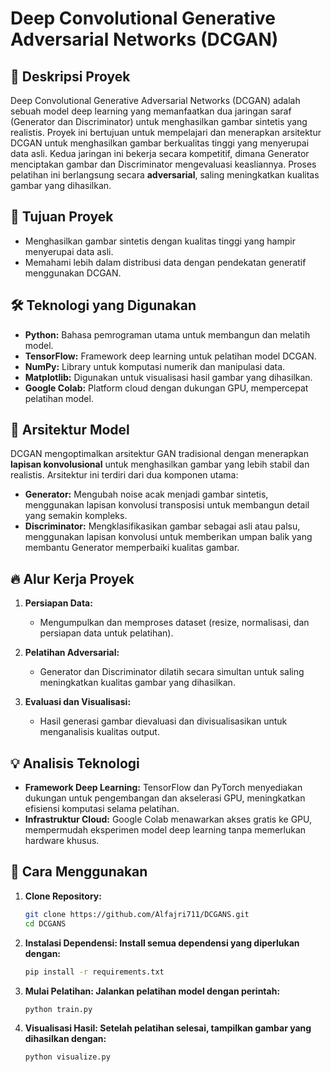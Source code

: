 # Deep Convolutional Generative Adversarial Networks (DCGAN)

## 🚀 Deskripsi Proyek
Deep Convolutional Generative Adversarial Networks (DCGAN) adalah sebuah model deep learning yang memanfaatkan dua jaringan saraf (Generator dan Discriminator) untuk menghasilkan gambar sintetis yang realistis. Proyek ini bertujuan untuk mempelajari dan menerapkan arsitektur DCGAN untuk menghasilkan gambar berkualitas tinggi yang menyerupai data asli. Kedua jaringan ini bekerja secara kompetitif, dimana Generator menciptakan gambar dan Discriminator mengevaluasi keasliannya. Proses pelatihan ini berlangsung secara **adversarial**, saling meningkatkan kualitas gambar yang dihasilkan.

## 🎯 Tujuan Proyek
- Menghasilkan gambar sintetis dengan kualitas tinggi yang hampir menyerupai data asli.
- Memahami lebih dalam distribusi data dengan pendekatan generatif menggunakan DCGAN.

## 🛠️ Teknologi yang Digunakan
- **Python:** Bahasa pemrograman utama untuk membangun dan melatih model.
- **TensorFlow:** Framework deep learning untuk pelatihan model DCGAN.
- **NumPy:** Library untuk komputasi numerik dan manipulasi data.
- **Matplotlib:** Digunakan untuk visualisasi hasil gambar yang dihasilkan.
- **Google Colab:** Platform cloud dengan dukungan GPU, mempercepat pelatihan model.

## 🧠 Arsitektur Model
DCGAN mengoptimalkan arsitektur GAN tradisional dengan menerapkan **lapisan konvolusional** untuk menghasilkan gambar yang lebih stabil dan realistis. Arsitektur ini terdiri dari dua komponen utama:
- **Generator:** Mengubah noise acak menjadi gambar sintetis, menggunakan lapisan konvolusi transposisi untuk membangun detail yang semakin kompleks.
- **Discriminator:** Mengklasifikasikan gambar sebagai asli atau palsu, menggunakan lapisan konvolusi untuk memberikan umpan balik yang membantu Generator memperbaiki kualitas gambar.

## 🔥 Alur Kerja Proyek
1. **Persiapan Data:**
   - Mengumpulkan dan memproses dataset (resize, normalisasi, dan persiapan data untuk pelatihan).
   
2. **Pelatihan Adversarial:**
   - Generator dan Discriminator dilatih secara simultan untuk saling meningkatkan kualitas gambar yang dihasilkan.

3. **Evaluasi dan Visualisasi:**
   - Hasil generasi gambar dievaluasi dan divisualisasikan untuk menganalisis kualitas output.

## 💡 Analisis Teknologi
- **Framework Deep Learning:** TensorFlow dan PyTorch menyediakan dukungan untuk pengembangan dan akselerasi GPU, meningkatkan efisiensi komputasi selama pelatihan.
- **Infrastruktur Cloud:** Google Colab menawarkan akses gratis ke GPU, mempermudah eksperimen model deep learning tanpa memerlukan hardware khusus.

## 📝 Cara Menggunakan
1. **Clone Repository:**
   ```bash
   git clone https://github.com/Alfajri711/DCGANS.git
   cd DCGANS
2. **Instalasi Dependensi: Install semua dependensi yang diperlukan dengan:**
   ```bash
   pip install -r requirements.txt
3. **Mulai Pelatihan: Jalankan pelatihan model dengan perintah:**
   ```bash
   python train.py
4. **Visualisasi Hasil: Setelah pelatihan selesai, tampilkan gambar yang dihasilkan dengan:**
   ```bash
   python visualize.py

